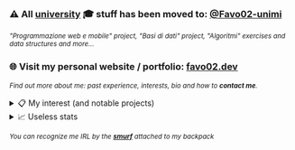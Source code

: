 ### ⚠️ All <ins>university</ins> 🎓 stuff has been moved to: [@Favo02-unimi](https://github.com/favo02-unimi)
<sup>_"Programmazione web e mobile" project, "Basi di dati" project, "Algoritmi" exercises and data structures and more..._</sup>

### 🌐 Visit my personal website / portfolio: [favo02.dev](https://favo02.dev)
<sup>_Find out more about me: past experience, interests, bio and how to **contact me**._</sup>

<details>
  <summary>📋 My interest (and notable projects)</summary>
  
- **Competitive programming**: `c++`, `python`, `go`, `java`

  <img height="30" src="https://skillicons.dev/icons?i=cpp,python,go,java" />
  
  - [LeetCode solutions](https://github.com/Favo02/leetcode) _[Competitive programming challenges and contests]_
  - [Advent of code](https://github.com/Favo02/advent-of-code) _[Daily algorithmic challenges]_


- **Web development**: `javascript`, `typescript`, `react`, `express`, `tailwindcss`, `mongodb`, `postgresql`

  <img height="30" src="https://skillicons.dev/icons?i=javascript,typescript,react,express,tailwindcss,mongodb,postgresql" />

  - [favo02.dev](https://github.com/Favo02/favo02.dev) _[Personal website/portfolio]_
  - [Social Network for Music](https://github.com/Favo02/social-network-for-music) _[Spotify fullstack clone]_


- **Open source software**: `javascript`, `java`

  <img height="30" src="https://skillicons.dev/icons?i=javascript,java" />

  - [Workspaces by open apps](https://github.com/Favo02/workspaces-by-open-apps) _[GNOME shell extension]_
  - [Java algorithms and structures](https://github.com/Favo02/java-algorithms-and-structures) _[Utilities for competitive programming]_


- **Security CTFs** _(althought I'm terrible)_: `c`, `bash`, `python`, `assembly`
 
  <img height="30" src="https://skillicons.dev/icons?i=c,bash,python" />
  
  - [Sicurezza e Privatezza)](https://github.com/Favo02/sicurezza-e-privatezza) _[PWN college CTF]_
  
</details>

<details>
  <summary>📈 Useless stats</summary>
  
  <br>
    
  ![GitHub stats](https://github-readme-stats.vercel.app/api?username=Favo02&count_private=true&show_icons=true&theme=dark&hide_title=true&hide_rank=true&hide=contribs&include_all_commits=true&icon_color=ffffff)
  
  ![Top Languages](https://github-readme-stats.vercel.app/api/top-langs/?username=Favo02&layout=compact&theme=dark&count_private=false&langs_count=6&&hide_title=true)
  
  ![Views count](https://komarev.com/ghpvc/?username=Favo02&style=for-the-badge)  

</details>
  
<sub>_You can recognize me IRL by the **[smurf](https://upload.wikimedia.org/wikipedia/en/2/26/Papasmurf1.jpg)** attached to my backpack_</sub>
